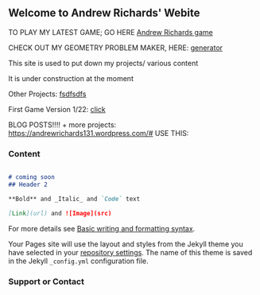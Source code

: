 ## Welcome to Andrew Richards' Webite

TO PLAY MY LATEST GAME; GO HERE
<a href="./rpg-text-adventure.html">Andrew Richards game<a>
  
CHECK OUT MY GEOMETRY PROBLEM MAKER, HERE:
<a href="./geometry_problem_generator.html">generator<a>

  
This site is used to put down my projects/ various content
  
It is under construction at the moment

Other Projects: <a href="./my_first_gamev3.html"> fsdfsdfs<a>
  
First Game Version 1/22: <a href="./game_1_22/my_first_gamev3.html"> click<a>
  
BLOG POSTS!!!! + more projects: https://andrewrichards131.wordpress.com/#
USE THIS: 

### Content 
```markdown

# coming soon
## Header 2

**Bold** and _Italic_ and `Code` text

[Link](url) and ![Image](src)
```

For more details see [Basic writing and formatting syntax](https://docs.github.com/en/github/writing-on-github/getting-started-with-writing-and-formatting-on-github/basic-writing-and-formatting-syntax).

Your Pages site will use the layout and styles from the Jekyll theme you have selected in your [repository settings](https://github.com/arichards131/my-first-text-rpg/settings/pages). The name of this theme is saved in the Jekyll `_config.yml` configuration file.

### Support or Contact
